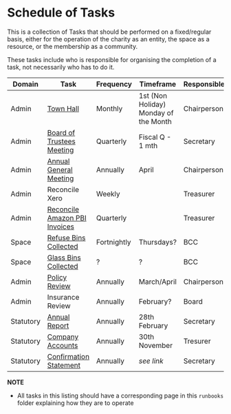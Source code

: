 # Schedule of Tasks

This is a collection of Tasks that should be performed on a fixed/regular basis, either for the operation of the charity as an entity, the space as a resource, or the membership as a community.

These tasks include who is responsible for organising the completion of a task, not necessarily who has to do it.

| Domain    | Task                                                                  | Frequency   | Timeframe                             | Responsible | Tracking Method           |
| --------- | --------------------------------------------------------------------- | ----------- | ------------------------------------- | ----------- | ------------------------- |
| Admin     | [Town Hall](rituals/town_hall.md)                                     | Monthly     | 1st (Non Holiday) Monday of the Month | Chairperson | Google Calendar/Docs/Blog |
| Admin     | [Board of Trustees Meeting](rituals/trustees_meeting.md)              | Quarterly   | Fiscal Q - 1 mth                      | Secretary   | Google Calendar/Docs      |
| Admin     | [Annual General Meeting](rituals/annual_general_meeting.md)           | Annually    | April                                 | Chairperson | Google Calendar/Docs/Blog |
| Admin     | Reconcile Xero                                                        | Weekly      |                                       | Treasurer   | Xero                      |
| Admin     | [Reconcile Amazon PBI Invoices](finance/AMZ-Pay-By-Invoice.md)        | Quarterly   |                                       | Treasurer   | AWS/Xero                  |
| Space     | [Refuse Bins Collected](facilities_management/refuse_locations.md)    | Fortnightly | Thursdays?                            | BCC         |                           |
| Space     | [Glass Bins Collected](facilities_management/refuse_locations.md)     | ?           | ?                                     | BCC         |                           |
| Admin     | [Policy Review](../policies/README.md)                                | Annually    | March/April                           | Chairperson |                           |
| Admin     | Insurance Review                                                      | Annually    | February?                             | Board       |                           |
| Statutory | [Annual Report](statutory_reports/annual_report.md)                   | Annually    | 28th February                         | Secretary   | Google Docs               |
| Statutory | [Company Accounts](statutory_reports/company_accounts.md)             | Annually    | 30th November                         | Tresurer    | Xero                      |
| Statutory | [Confirmation Statement](statutory_reports/confirmation_statement.md) | Annually    | _see link_                            | Secretary   |                           |

**NOTE**

* All tasks in this listing should have a corresponding page in this `runbooks` folder explaining how they are to operate
